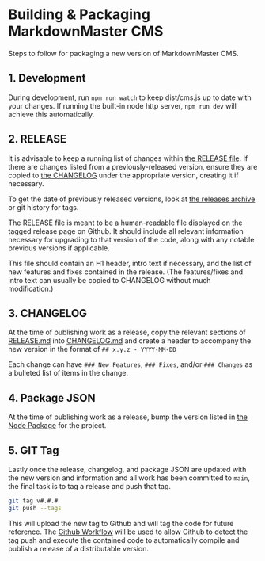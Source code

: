 # Building & Packaging MarkdownMaster CMS

Steps to follow for packaging a new version of MarkdownMaster CMS.

## 1. Development

During development, run `npm run watch` to keep dist/cms.js up to date with your changes.
If running the built-in node http server, `npm run dev` will achieve this automatically.


## 2. RELEASE

It is advisable to keep a running list of changes within [the RELEASE file](../RELEASE.md). 
If there are changes listed from a previously-released version, 
ensure they are copied to [the CHANGELOG](CHANGELOG.md)
under the appropriate version, creating it if necessary.

To get the date of previously released versions, 
look at [the releases archive](https://github.com/cdp1337/markdownmaster/releases) 
or git history for tags.

The RELEASE file is meant to be a human-readable file displayed on the tagged 
release page on Github. 
It should include all relevant information necessary for upgrading to that 
version of the code, along with any notable previous versions if applicable.

This file should contain an H1 header, intro text if necessary, 
and the list of new features and fixes contained in the release.
(The features/fixes and intro text can usually be copied to 
CHANGELOG without much modification.)


## 3. CHANGELOG

At the time of publishing work as a release, 
copy the relevant sections of [RELEASE.md](../RELEASE.md) into [CHANGELOG.md](../CHANGELOG.md)
and create a header to accompany the new version in the format of `## x.y.z - YYYY-MM-DD`

Each change can have `### New Features`, `### Fixes`, and/or `### Changes`
as a bulleted list of items in the change.


## 4. Package JSON

At the time of publishing work as a release, 
bump the version listed in [the Node Package](../package.json) for the project.


## 5. GIT Tag

Lastly once the release, changelog, and package JSON are updated 
with the new version and information and all work has been committed to `main`, 
the final task is to tag a release and push that tag.

```bash
git tag v#.#.#
git push --tags
```

This will upload the new tag to Github and will tag the code for future reference.
The [Github Workflow](../.github/workflows/release.yml) will be used to allow Github 
to detect the tag push and execute the contained code to automatically compile and 
publish a release of a distributable version.
